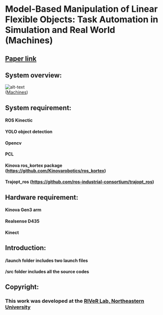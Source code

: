 # Model-Based Manipulation of Linear Flexible Objects: Task Automation in Simulation and Real World (Machines)
## [Paper link](https://www.mdpi.com/2075-1702/8/3/46)

## System overview:
![alt-text](https://github.com/yueyeyuniao/DRC_Plug_Task_Gen3/blob/main/media/gen3_continuous.gif)<br/>
([Machines](https://www.mdpi.com/2075-1702/8/3/46))

## System requirement:
#### ROS Kinectic
#### YOLO object detection
#### Opencv
#### PCL
#### Kinova ros_kortex package (https://github.com/Kinovarobotics/ros_kortex)
#### Trajopt_ros (https://github.com/ros-industrial-consortium/trajopt_ros)

## Hardware requirement:
#### Kinova Gen3 arm
#### Realsense D435
#### Kinect

## Introduction:
#### /launch folder includes two launch files
#### /src folder includes all the source codes

## Copyright: 
### This work was developed at the [RIVeR Lab, Northeastern University](http://robot.neu.edu/) 
